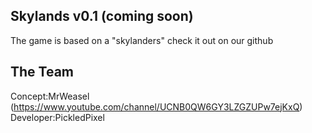 ## Skylands v0.1 (coming soon)
The game is based on a "skylanders" check it out on our github
<br>
## The Team
Concept:MrWeasel (https://www.youtube.com/channel/UCNB0QW6GY3LZGZUPw7ejKxQ)
Developer:PickledPixel



